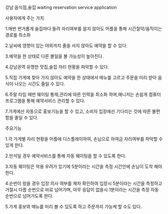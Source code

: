 강남 음식점,술집 waiting reservation service application
 
 
 
사용자에게 주는 가치
 
1.매번 번거롭게 술집마다 들려 자리여부를 알지 않아도 어플을 통해 시간절약/움직이는 경로를 최소화
 
2.날씨에 영향이 있는 야외까지 줄을 서지 않아도 예약을 할 수 있다.
 
3.예약을 한 상태로 다른 볼일을 볼 가능성이 높아진다.
 
4.강남권역 유명한 맛집,술집 자리 현황을 파악할 수 있다.
 
5.직접 가게에 찾아 가지 않아도 예약을 한 상태에서 메뉴를 고르고 주문을 미리 받아 음식이 나오는 시간도 줄일 수 있다.
 
6.주말 타임 매번 웨이팅 통제,관리에 따른 인력을 최소화 하며,매니저는 손쉽게 컴퓨터프로그램을 통해 예약서비스 관리할 수 있다.
 
7.가게에선 자동으로 홍보기능을 할 수 있고, 소비자 입장에선 기다리는 것에 따른 불편함을 줄일 수 있다.
 
주요기능
 
1.각 가게별 자리 현황을 어플에 디스플레이하여, 손님으로 하여금 자리여부를 파악할 수 있게 한다.
 
2.만석일 경우 예약서비스를 통해 자동 웨이팅을 할 수 있도록 한다.
 
3.자동 웨이팅은 악용 우려가 있기에 5분이라는 시간을 측정 시간안에 손님이 도착 해야 한다.
 
4.순번이 왔을 경우 입장 의사 여부를 재차 확인하여 입장시 5분이라는 시간을 측정하고 거절시 다름 순번으로 바로 넘어가며, 아무 응답이 없을시 1분이라는 시간을 측정 자동 순번으로 넘어가도록 한다.
 
5.가게 홍보와 메뉴를 미리 볼 수 있도록 하고 주문까지 가능케 할 수도 있다.
